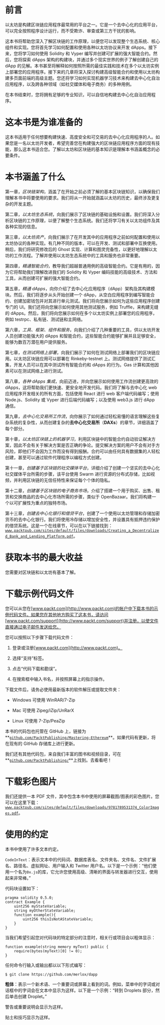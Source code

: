 # 前言

以太坊是构建区块链应用程序最常用的平台之一。它是一个去中心化的应用平台，可以完全按照程序设计运行，而不受欺诈、审查或第三方干扰的影响。

这本书将帮助您深入了解区块链的工作原理，以便您可以发现整个生态系统、核心组件和实现。您将首先学习如何配置和使用各种以太坊协议来开发 dApps。接下来，您将学习如何使用 Solidity 和 Vyper 编写并创建可扩展的强大智能合约。然后，您将探索 dApps 架构的构建块，并通过多个现实世界的例子了解创建自己的 dApp 的见解。本书甚至将解释如何按照所需的最佳实践和技术在多个以太坊实例上部署您的应用程序。接下来的几章将深入探讨构建高级智能合约和使用以太坊构建多页面前端的高级主题。您还将学习如何实现机器学习技术来构建去中心化自治应用程序，以及跨各种领域（如社交媒体和电子商务）的多种用例。

在本书结束时，您将拥有足够的专业知识，可以自信地构建去中心化自治应用程序。

# 这本书是为谁准备的

这本书适用于任何想要构建快速、高度安全和可交易的去中心化应用程序的人。如果您是一名以太坊开发者，希望完善您在构建强大的区块链应用程序方面的现有技能，那么这本书适合您。了解以太坊和区块链的基本知识是理解本书涵盖概念的必要条件。

# 本书涵盖了什么

第一章，*区块链架构*，涵盖了在开始之前必须了解的基本区块链知识，以确保我们理解本书中将要使用的要求。我们将从一开始就涵盖以太坊的历史，最终涉及更复杂的开发主题。

第二章，*以太坊生态系统*，向我们展示了区块链的基础设施和设置。我们将深入分析区块链的工作原理，以便了解整个生态系统。我们还将学习有关以太坊组件及其各种实现的信息。

第三章，*以太坊资产*，向我们展示了在开发其中的应用程序之前如何配置和使用以太坊协议的各种实现。有几种不同的版本，可以在开发、测试和部署中互换使用。稍后，我们将研究修改后的 Ghost 实现、计算和图灵完备性，以更好地理解以太坊的工作流程。了解并使用以太坊生态系统中的工具和服务也非常重要。

第四章，*精通智能合约*，教导我们超越普通用例的高级智能合约。它是有用的，因为它将帮助我们理解改进我们的 Solidity 和 Vyper 编码技能的高级技术、方法和工具，从而创建可扩展的强大智能合约。

第五章，*精通 dApps*，向你介绍了去中心化应用程序（dApp）架构及其构建模块。然后，我们将逐步从头开始创建一个 dApp，从空白应用程序到编写智能合约、创建加密钱包并对其进行单元测试。我们将向您展示如何为这些应用程序创建专门的 UI。我们还将向您展示如何使用其他测试服务，例如 Truffle，来构建无缝的 dApps。然后，我们将向您展示如何在多个以太坊实例上部署您的应用程序，例如 testrpc、私有链、测试链和主网络。

第六章，*工具、框架、组件和服务*，向我们介绍了几种重要的工具，供以太坊开发人员创建功能强大的 dApps 和智能合约，这些智能合约能够扩展并且足够安全，能够为数百万潜在用户提供服务。

第七章，*在测试网络上部署*，向我们展示了如何在测试网络上部署我们的区块链应用。以太坊区块链应用可以部署在 Rinkeby-testnet 上。测试网络提供了测试汇集，开发人员可以在其中测试所有智能合约和 dApps 的行为。Gas 计算和其他因素可以在测试网络上进行测试。

第八章，*各种 dApps 集成*，向前迈进，并向您展示如何使用工作流创建更高效的 dApps，这将帮助我们更快速、更安全地开发代码。我们将了解与去中心化 web 应用程序开发相关的所有方面，包括使用 React 进行 web 客户端代码编写；使用 Node.js、Solidity 或 Vyper 进行后端代码编写；以及使用 web3.js 进行 dApp 通信。

第九章，*去中心化交易所工作流*，向你展示了如何通过轻松易懂的语言理解这些复杂系统的复杂性，从而创建复杂的**去中心化交易所**（**DAXs**）的章节，详细涵盖了每个部分。

第十章，*以太坊区块链上的机器学习*，利用区块链中的智能合约自动验证解决方案，因此不会有关于解决方案是否正确的争论。提交解决方案的用户不会有对手方风险，即他们不会因为工作而没有得到报酬。合约可以由任何具有数据集的人轻松创建，甚至可以通过软件代理程序以编程方式创建。

第十一章，*创建基于区块链的社交媒体平台*，详细介绍了创建一个坚实的去中心化社交媒体平台所需的步骤，该平台使用 Swarm 进行资源的分布式存储，比如视频，并利用区块链的无信任特性来保证每个个体的隐私。

第十二章，*创建基于区块链的电子商务市场*，介绍了搭建一个用于购买、出售、租赁和交换商品的去中心化市场所需的步骤，类似于 OpenBazaar。我们将构建一个以可扩展性为重点的独特市场。

第十三章，*创建去中心化银行和借贷平台*，创建了一个使用以太坊管理和存储加密货币的去中心化银行。我们将使用冷存储以增加安全性，并设置具有抵押违约保护的借贷系统。这是一个在线章节，可以在以下链接找到：[`www.packtpub.com/sites/default/files/downloads/Creating_a_Decentralized_Bank_and_Lending_Platform.pdf`](https://www.packtpub.com/sites/default/files/downloads/Creating_a_Decentralized_Bank_and_Lending_Platform.pdf)。

# 获取本书的最大收益

您需要对区块链和以太坊有基本了解。

# 下载示例代码文件

您可以从您在[www.packt.com](http://www.packt.com)的帐户中下载本书的示例代码文件。如果您在其他地方购买了这本书，请访问[www.packt.com/support](http://www.packt.com/support)并注册，以使文件直接通过电子邮件发送给您。

您可以按照以下步骤下载代码文件：

1.  登录或注册[www.packt.com](http://www.packt.com)。

1.  选择“支持”标签。

1.  点击“代码下载和勘误”。

1.  在搜索框中输入书名，并按照屏幕上的指示操作。

下载文件后，请务必使用最新版本的软件解压或提取文件夹：

+   Windows 可使用 WinRAR/7-Zip

+   Mac 可使用 Zipeg/iZip/UnRarX

+   Linux 可使用 7-Zip/PeaZip

本书的代码包也托管在 GitHub 上，链接为**[`github.com/PacktPublishing/Mastering-Ethereum`](https://github.com/PacktPublishing/Mastering-Ethereum)**。如果代码有更新，将在现有的 GitHub 存储库上进行更新。

我们还有其他代码包，来自我们丰富的图书和视频目录，可在**[`github.com/PacktPublishing/`](https://github.com/PacktPublishing/)**上找到。去看看吧！

# 下载彩色图片

我们还提供一本 PDF 文件，其中包含本书中使用的屏幕截图/图表的彩色图片。您可以在这里下载：[`www.packtpub.com/sites/default/files/downloads/9781789531374_ColorImages.pdf`](http://www.packtpub.com/sites/default/files/downloads/9781789531374_ColorImages.pdf)。

# 使用的约定

本书中使用了许多文本约定。

`CodeInText`：表示文本中的代码词、数据库表名、文件夹名、文件名、文件扩展名、路径名、虚拟网址、用户输入和 Twitter 用户名。以下是一个示例：“他们使用一个名为`0x.js`的库，它允许您使用高级、清晰的界面与转发器进行交互，使用起来非常棒。”

代码块设置如下：

```
pragma solidity 0.5.0;
contract Example {
    uint256 myStateVariable;
    string myOtherStateVariable;
    function example(){
        uint256 thisIsNotAStateVariable;
    }
}
```

当我们希望引起您对代码块的特定部分的注意时，相关行或项目会以粗体显示：

```
function example(string memory myText) public {
    require(bytes(myText)[0] != 0);
}
```

任何命令行输入或输出都以以下形式编写：

```
$ git clone https://github.com/merlox/dapp
```

**粗体**：表示一个新术语、一个重要词或屏幕上看到的词。例如，菜单中的字词或对话框中的字词会在文本中显示为这样。以下是一个示例：“转到 Droplets 部分，然后单击创建 Droplet。”

警告或重要说明会显示为这样。

贴士和技巧显示为这样。
